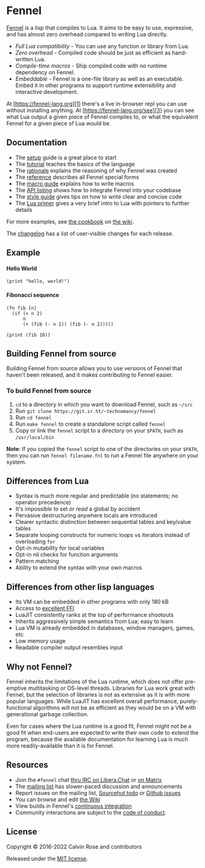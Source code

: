 # Fennel

[Fennel][1] is a lisp that compiles to Lua. It aims to be easy to use,
expressive, and has almost zero overhead compared to writing Lua directly.

* *Full Lua compatibility* - You can use any function or library from Lua.
* *Zero overhead* - Compiled code should be just as efficient as hand-written Lua.
* *Compile-time macros* - Ship compiled code with no runtime dependency on Fennel.
* *Embeddable* - Fennel is a one-file library as well as an executable. Embed it in other programs to support runtime extensibility and interactive development.

At [https://fennel-lang.org][1] there's a live in-browser repl you can
use without installing anything. At [https://fennel-lang.org/see][3]
you can see what Lua output a given piece of Fennel compiles to, or
what the equivalent Fennel for a given piece of Lua would be.

## Documentation

* The [setup](setup.md) guide is a great place to start
* The [tutorial](tutorial.md) teaches the basics of the language
* The [rationale](rationale.md) explains the reasoning of why Fennel was created
* The [reference](reference.md) describes all Fennel special forms
* The [macro guide](macros.md) explains how to write macros
* The [API listing](api.md) shows how to integrate Fennel into your codebase
* The [style guide](style.md) gives tips on how to write clear and concise code
* The [Lua primer](lua-primer.md) gives a very brief intro to Lua with
  pointers to further details

For more examples, see [the cookbook][2] on [the wiki][7].

The [changelog](changelog.md) has a list of user-visible changes for
each release.

## Example

#### Hello World
```Fennel
(print "hello, world!")
```

#### Fibonacci sequence
```Fennel
(fn fib [n]
  (if (< n 2)
      n
      (+ (fib (- n 1)) (fib (- n 2)))))

(print (fib 10))
```

## Building Fennel from source

Building Fennel from source allows you to use versions of Fennel that
haven't been released, and it makes contributing to Fennel easier.

### To build Fennel from source

1. `cd` to a directory in which you want to download Fennel, such as
   `~/src`
2. Run `git clone https://git.sr.ht/~technomancy/fennel`
3. Run `cd fennel`
4. Run `make fennel` to create a standalone script called `fennel`
5. Copy or link the `fennel` script to a directory on your `$PATH`, such as `/usr/local/bin`

**Note**: If you copied the `fennel` script to one of the
directories on your `$PATH`, then you can run `fennel filename.fnl` to
run a Fennel file anywhere on your system.

## Differences from Lua

* Syntax is much more regular and predictable (no statements; no operator precedence)
* It's impossible to set *or read* a global by accident
* Pervasive destructuring anywhere locals are introduced
* Clearer syntactic distinction between sequential tables and key/value tables
* Separate looping constructs for numeric loops vs iterators instead of overloading `for`
* Opt-in mutability for local variables
* Opt-in nil checks for function arguments
* Pattern matching
* Ability to extend the syntax with your own macros

## Differences from other lisp languages

* Its VM can be embedded in other programs with only 180 kB
* Access to [excellent FFI][4]
* LuaJIT consistently ranks at the top of performance shootouts
* Inherits aggressively simple semantics from Lua; easy to learn
* Lua VM is already embedded in databases, window managers, games, etc
* Low memory usage
* Readable compiler output resembles input

## Why not Fennel?

Fennel inherits the limitations of the Lua runtime, which does not offer
pre-emptive multitasking or OS-level threads. Libraries for Lua work
great with Fennel, but the selection of libraries is not as extensive
as it is with more popular languages. While LuaJIT has excellent
overall performance, purely-functional algorithms will not be as
efficient as they would be on a VM with generational garbage collection.

Even for cases where the Lua runtime is a good fit, Fennel might not
be a good fit when end-users are expected to write their own code to
extend the program, because the available documentation for learning
Lua is much more readily-available than it is for Fennel.

## Resources

* Join the `#fennel` chat [thru IRC on Libera.Chat][9] or [on Matrix][10]
* The [mailing list][5] has slower-paced discussion and announcements
* Report issues on the mailing list, [Sourcehut todo][11] or [Github issues][12]
* You can browse and edit [the Wiki][7]
* View builds in Fennel's [continuous integration][8]
* Community interactions are subject to the [code of conduct](CODE-OF-CONDUCT.md).

## License

Copyright © 2016-2022 Calvin Rose and contributors

Released under the [MIT license](LICENSE).

[1]: https://fennel-lang.org
[2]: https://github.com/bakpakin/Fennel/wiki/Cookbook
[3]: https://fennel-lang.org/see
[4]: http://luajit.org/ext_ffi_tutorial.html
[5]: https://lists.sr.ht/%7Etechnomancy/fennel
[7]: https://github.com/bakpakin/Fennel/wiki
[8]: https://builds.sr.ht/~technomancy/fennel
[9]: https://libera.chat
[10]: https://matrix.to/#/!rnpLWzzTijEUDhhtjW:matrix.org?via=matrix.org
[11]: https://todo.sr.ht/~technomancy/fennel
[12]: https://github.com/bakpakin/Fennel/issues
